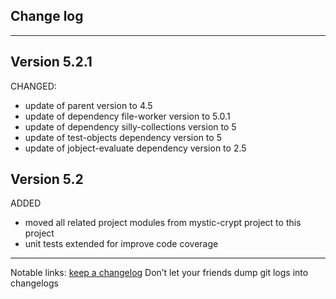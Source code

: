 ## Change log
----------------------

Version 5.2.1
-------------

CHANGED:

- update of parent version to 4.5
- update of dependency file-worker version to 5.0.1
- update of dependency silly-collections version to 5
- update of test-objects dependency version to 5
- update of jobject-evaluate dependency version to 2.5

Version 5.2
-------------

ADDED

- moved all related project modules from mystic-crypt project to this project
- unit tests extended for improve code coverage

-------------

Notable links:
[keep a changelog](http://keepachangelog.com/en/1.0.0/) Don’t let your friends dump git logs into changelogs